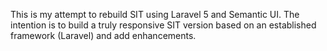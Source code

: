 This is my attempt to rebuild SIT using Laravel 5 and Semantic UI. The intention is to build a truly responsive SIT version based on an established framework (Laravel) and add enhancements.
